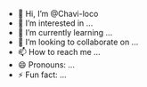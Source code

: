 - 👋 Hi, I’m @Chavi-loco
- 👀 I’m interested in ...
- 🌱 I’m currently learning ...
- 💞️ I’m looking to collaborate on ...
- 📫 How to reach me ...
- 😄 Pronouns: ...
- ⚡ Fun fact: ...

<!---
Chavi-loco/Chavi-loco is a ✨ special ✨ repository because its `README.md` (this file) appears on your GitHub profile.
You can click the Preview link to take a look at your changes.
--->
